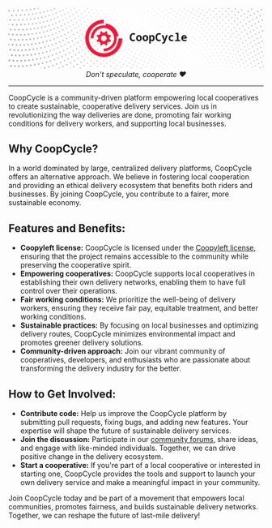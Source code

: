 <p align="center">
  <img alt="CoopCycle" src="/profile/header.jpg">
  <i>Don't speculate, cooperate ❤️</i>
</p>

---

CoopCycle is a community-driven platform empowering local cooperatives to create sustainable, cooperative delivery services. Join us in revolutionizing the way deliveries are done, promoting fair working conditions for delivery workers, and supporting local businesses.

## Why CoopCycle?

In a world dominated by large, centralized delivery platforms, CoopCycle offers an alternative approach. We believe in fostering local cooperation and providing an ethical delivery ecosystem that benefits both riders and businesses. By joining CoopCycle, you contribute to a fairer, more sustainable economy.

## Features and Benefits:

- **Coopyleft license:** CoopCycle is licensed under the [Coopyleft license](https://wiki.coopcycle.org/en:license), ensuring that the project remains accessible to the community while preserving the cooperative spirit.
- **Empowering cooperatives:** CoopCycle supports local cooperatives in establishing their own delivery networks, enabling them to have full control over their operations.
- **Fair working conditions:** We prioritize the well-being of delivery workers, ensuring they receive fair pay, equitable treatment, and better working conditions.
- **Sustainable practices:** By focusing on local businesses and optimizing delivery routes, CoopCycle minimizes environmental impact and promotes greener delivery solutions.
- **Community-driven approach:** Join our vibrant community of cooperatives, developers, and enthusiasts who are passionate about transforming the delivery industry for the better.

## How to Get Involved:

- **Contribute code:** Help us improve the CoopCycle platform by submitting pull requests, fixing bugs, and adding new features. Your expertise will shape the future of sustainable delivery services.
- **Join the discussion:** Participate in our [community forums](https://github.com/orgs/coopcycle/discussions), share ideas, and engage with like-minded individuals. Together, we can drive positive change in the delivery ecosystem.
- **Start a cooperative:** If you're part of a local cooperative or interested in starting one, CoopCycle provides the tools and support to launch your own delivery service and make a meaningful impact in your community.

Join CoopCycle today and be part of a movement that empowers local communities, promotes fairness, and builds sustainable delivery networks. Together, we can reshape the future of last-mile delivery!
